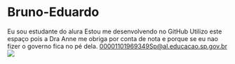 # Bruno-Eduardo
Eu sou estudante do alura
Estou me desenvolvendo no GitHub
Utilizo este espaço pois a Dra Anne me obriga por conta de nota e porque se eu nao fizer o governo fica no pé dela.
00001101969349Sp@al.educacao.sp.gov.br
![](https://images.app.goo.gl/gpBgtsqphPuNf2fq6)
